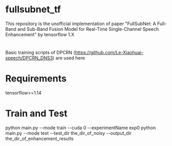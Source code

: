 # fullsubnet_tf
This repository is the unofficial implementation of paper "FullSubNet: A Full-Band and Sub-Band Fusion Model for Real-Time Single-Channel Speech Enhancement" by tensorflow 1.X
#
Basic training scripts of DPCRN (https://github.com/Le-Xiaohuai-speech/DPCRN_DNS3) are used here
# Requirements
tensorflow>=1.14
# Train and Test
python main.py --mode train --cuda 0 --experimentName exp0
python main.py --mode test --test_dir the_dir_of_noisy --output_dir the_dir_of_enhancement_results

